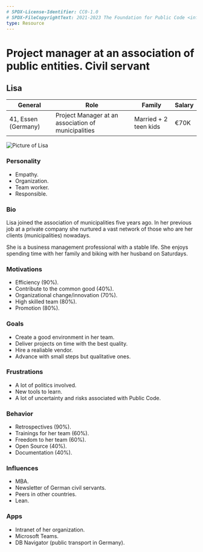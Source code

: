 ```yaml
---
# SPDX-License-Identifier: CC0-1.0
# SPDX-FileCopyrightText: 2021-2023 The Foundation for Public Code <info@publiccode.net>
type: Resource
---
```


# Project manager at an association of public entities. Civil servant

## Lisa

| General                                  | Role | Family |  Salary   |
| ------------------------------------- | ---------------------------------- | -------- | --- |
| 41, Essen (Germany) | Project Manager at an association of municipalities                               |  Married + 2 teen kids  |   €70K |

![Picture of Lisa](https://i.imgur.com/gXi8mJP.jpg)

### Personality

* Empathy.
* Organization.
* Team worker.
* Responsible.

### Bio

Lisa joined the association of municipalities five years ago. In her previous job at a private company she nurtured a vast network of those who are her clients (municipalities) nowadays.

She is a business management professional with a stable life. She enjoys spending time with her family and biking with her husband on Saturdays.

### Motivations

* Efficiency (90%).
* Contribute to the common good (40%).
* Organizational change/innovation (70%).
* High skilled team (80%).
* Promotion (80%).

### Goals

* Create a good environment in her team.
* Deliver projects on time with the best quality.
* Hire a realiable vendor.
* Advance with small steps but qualitative ones.

### Frustrations

* A lot of politics involved.
* New tools to learn.
* A lot of uncertainty and risks associated with Public Code.

### Behavior

* Retrospectives (90%).
* Trainings for her team (60%).
* Freedom to her team (60%).
* Open Source (40%).
* Documentation (40%).

### Influences

* MBA.
* Newsletter of German civil servants.
* Peers in other countries.
* Lean.

### Apps

* Intranet of her organization.
* Microsoft Teams.
* DB Navigator (public transport in Germany).
